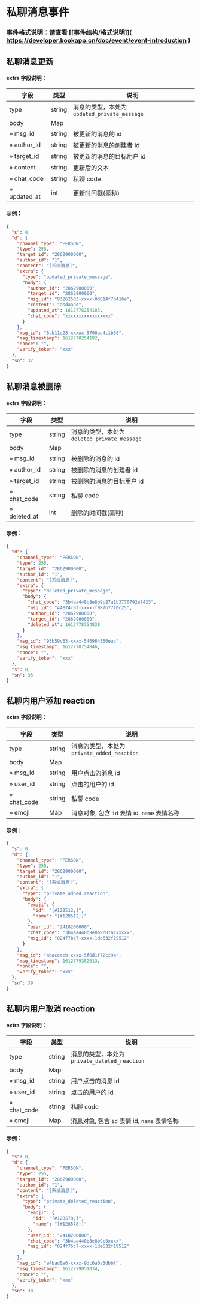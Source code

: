# 私聊消息事件

### 事件格式说明：请查看 \[[事件结构/格式说明]\]( https://developer.kookapp.cn/doc/event/event-introduction )

## 私聊消息更新

#### extra 字段说明：

| 字段         | 类型   | 说明                                         |
| ------------ | ------ | -------------------------------------------- |
| type         | string | 消息的类型，本处为 `updated_private_message` |
| body         | Map    |                                              |
| » msg_id     | string | 被更新的消息的 id                            |
| » author_id  | string | 被更新的消息的创建者 id                      |
| » target_id  | string | 被更新的消息的目标用户 id                    |
| » content    | string | 更新后的文本                                 |
| » chat_code  | string | 私聊 code                                    |
| » updated_at | int    | 更新时间戳(毫秒)                             |

#### 示例：

```json
{
  "s": 0,
  "d": {
    "channel_type": "PERSON",
    "type": 255,
    "target_id": "2862900000",
    "author_id": "1",
    "content": "[系统消息]",
    "extra": {
      "type": "updated_private_message",
      "body": {
        "author_id": "2862900000",
        "target_id": "2862900000",
        "msg_id": "93262503-xxxx-0d814f7b416a",
        "content": "asdaaad",
        "updated_at": 1612778254183,
        "chat_code": "xxxxxxxxxxxxxxxxx"
      }
    },
    "msg_id": "8cb11d28-xxxxx-5700aa4c1b58",
    "msg_timestamp": 1612778254192,
    "nonce": "",
    "verify_token": "xxx"
  },
  "sn": 32
}
```

## 私聊消息被删除

#### extra 字段说明：

| 字段         | 类型   | 说明                                         |
| ------------ | ------ | -------------------------------------------- |
| type         | string | 消息的类型，本处为 `deleted_private_message` |
| body         | Map    |                                              |
| » msg_id     | string | 被删除的消息的 id                            |
| » author_id  | string | 被删除的消息的创建者 id                      |
| » target_id  | string | 被删除的消息的目标用户 id                    |
| » chat_code  | string | 私聊 code                                    |
| » deleted_at | int    | 删除的时间戳(毫秒)                           |

#### 示例：

```json
{
  "d": {
    "channel_type": "PERSON",
    "type": 255,
    "target_id": "2862900000",
    "author_id": "1",
    "content": "[系统消息]",
    "extra": {
      "type": "deleted_private_message",
      "body": {
        "chat_code": "3b4aa448b8e8b9c87a1b3770792e7433",
        "msg_id": "44874c6f-xxxx-f987b77f0c25",
        "author_id": "2862900000",
        "target_id": "2862900000",
        "deleted_at": 1612778754838
      }
    },
    "msg_id": "93b59c53-xxxx-546964356eac",
    "msg_timestamp": 1612778754846,
    "nonce": "",
    "verify_token": "xxx"
  },
  "s": 0,
  "sn": 35
}
```

## 私聊内用户添加 reaction

#### extra 字段说明：

| 字段        | 类型   | 说明                                         |
| ----------- | ------ | -------------------------------------------- |
| type        | string | 消息的类型，本处为 `private_added_reaction`  |
| body        | Map    |                                              |
| » msg_id    | string | 用户点击的消息 id                            |
| » user_id   | string | 点击的用户的 id                              |
| » chat_code | string | 私聊 code                                    |
| » emoji     | Map    | 消息对象, 包含 `id` 表情 id, `name` 表情名称 |

#### 示例：

```json
{
  "s": 0,
  "d": {
    "channel_type": "PERSON",
    "type": 255,
    "target_id": "2862900000",
    "author_id": "1",
    "content": "[系统消息]",
    "extra": {
      "type": "private_added_reaction",
      "body": {
        "emoji": {
          "id": "[#128512;]",
          "name": "[#128512;]"
        },
        "user_id": "2418200000",
        "chat_code": "3b4aa448b8e8b9c87a1xxxxx",
        "msg_id": "024f7bc7-xxxx-1de632f19512"
      }
    },
    "msg_id": "abaccacb-xxxx-5f6d1f72c29a",
    "msg_timestamp": 1612779382613,
    "nonce": "",
    "verify_token": "xxx"
  },
  "sn": 39
}
```

## 私聊内用户取消 reaction

#### extra 字段说明：

| 字段        | 类型   | 说明                                          |
| ----------- | ------ | --------------------------------------------- |
| type        | string | 消息的类型，本处为 `private_deleted_reaction` |
| body        | Map    |                                               |
| » msg_id    | string | 用户点击的消息 id                             |
| » user_id   | string | 点击的用户的 id                               |
| » chat_code | string | 私聊 code                                     |
| » emoji     | Map    | 消息对象, 包含 `id` 表情 id, `name` 表情名称  |

#### 示例：

```json
{
  "s": 0,
  "d": {
    "channel_type": "PERSON",
    "type": 255,
    "target_id": "2862900000",
    "author_id": "1",
    "content": "[系统消息]",
    "extra": {
      "type": "private_deleted_reaction",
      "body": {
        "emoji": {
          "id": "[#128578;]",
          "name": "[#128578;]"
        },
        "user_id": "2418200000",
        "chat_code": "3b4aa448b8e8b9c8xxxx",
        "msg_id": "024f7bc7-xxxx-1de632f19512"
      }
    },
    "msg_id": "e4bad0e6-xxxx-9dc6a0a5dbbf",
    "msg_timestamp": 1612779051034,
    "nonce": "",
    "verify_token": "xxx"
  },
  "sn": 38
}
```
